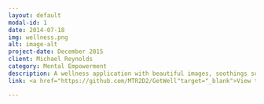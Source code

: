 ```yaml
---
layout: default
modal-id: 1
date: 2014-07-18
img: wellness.png
alt: image-alt
project-date: December 2015
client: Michael Reynolds
category: Mental Empowerment
description: A wellness application with beautiful images, soothings sounds, and the ability to record your own powerful affirmations or listen to pre-recorded ones.
link: <a href="https://github.com/MTR2D2/GetWell"target="_blank">View the source code on Github</a>

---
```


